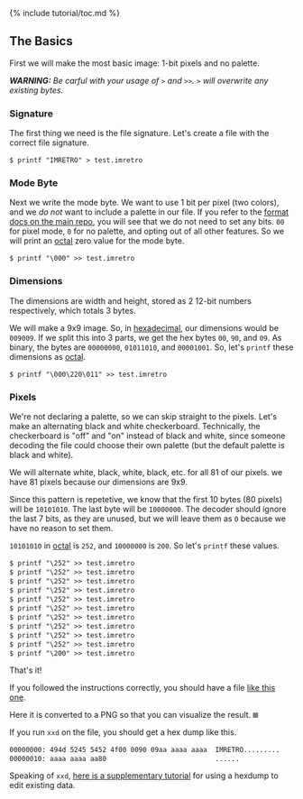 {% include tutorial/toc.md %}

## The Basics

First we will make the most basic image: 1-bit pixels and no palette.

*__WARNING:__ Be carful with your usage of `>` and `>>`. `>` will overwrite any existing bytes.*

### Signature

The first thing we need is the file signature. Let's create a file
with the correct file signature.

```console
$ printf "IMRETRO" > test.imretro
```

### Mode Byte

Next we write the mode byte. We want to use 1 bit per pixel (two colors),
and we *do not* want to include a palette in our file. If you refer to
the [format docs on the main repo][mode byte docs], you will see that we do not
need to set any bits. `00` for pixel mode, `0` for no palette, and opting out
of all other features. So we will print an [octal] zero value for the mode
byte.

```console
$ printf "\000" >> test.imretro
```

### Dimensions

The dimensions are width and height, stored as 2 12-bit numbers respectively,
which totals 3 bytes.

We will make a 9x9 image. So, in [hexadecimal], our dimensions would be
`009009`. If we split this into 3 parts, we get the hex bytes `00`, `90`, and
`09`. As binary, the bytes are `00000000`, `01011010`, and `00001001`. So,
let's `printf` these dimensions as [octal].

```console
$ printf "\000\220\011" >> test.imretro
```

### Pixels

We're not declaring a palette, so we can skip straight to the pixels. Let's
make an alternating black and white checkerboard. Technically, the checkerboard
is "off" and "on" instead of black and white, since someone decoding the file
could choose their own palette (but the default palette is black and white).

We will alternate white, black, white, black, etc. for all 81 of our pixels.
we have 81 pixels because our dimensions are 9x9.

Since this pattern is repetetive, we know that the first 10 bytes (80 pixels)
will be `10101010`. The last byte will be `10000000`. The decoder should ignore
the last 7 bits, as they are unused, but we will leave them as `0` because we
have no reason to set them.

`10101010` in [octal] is `252`, and `10000000` is `200`. So let's `printf`
these values.

```console
$ printf "\252" >> test.imretro
$ printf "\252" >> test.imretro
$ printf "\252" >> test.imretro
$ printf "\252" >> test.imretro
$ printf "\252" >> test.imretro
$ printf "\252" >> test.imretro
$ printf "\252" >> test.imretro
$ printf "\252" >> test.imretro
$ printf "\252" >> test.imretro
$ printf "\252" >> test.imretro
$ printf "\200" >> test.imretro
```

That's it!

If you followed the instructions correctly, you should have a file
[like this one][result].

Here it is converted to a PNG so that you can visualize the result.
![PNG result](../assets/tutorial/1-result.imretro.png "PNG result")

If you run `xxd` on the file, you should get a hex dump like this.

```
00000000: 494d 5245 5452 4f00 0090 09aa aaaa aaaa  IMRETRO.........
00000010: aaaa aaaa aa80                           ......
```

Speaking of `xxd`, [here is a supplementary tutorial][hexdump edit supplement]
for using a hexdump to edit existing data.

[hexadecimal]: https://en.wikipedia.org/wiki/Hexadecimal
[hexdump edit supplement]: ./supplements/hexedit
[mode byte docs]: https://github.com/imretro/imretro#mode-byte
[octal]: https://en.wikipedia.org/wiki/Octal
[result]: ../assets/tutorial/1-result.imretro
